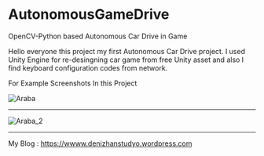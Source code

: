 # AutonomousGameDrive
OpenCV-Python based Autonomous Car Drive in Game


Hello everyone this project my first  Autonomous Car Drive project.
I used Unity Engine for re-desingning car game from free Unity asset and also I find keyboard configuration codes from network.

For Example Screenshots In this Project



![Araba](https://user-images.githubusercontent.com/40118146/112656570-96085600-8e62-11eb-8ff5-6c1cb4e4da98.JPG)

------------------------------------------------------------------------------------------------------------------

![Araba_2](https://user-images.githubusercontent.com/40118146/112656993-01eabe80-8e63-11eb-8614-4a90e48cc2de.JPG)


------------------------------------------------------------------------------------------------------------------


My Blog : https://wwww.denizhanstudyo.wordpress.com
